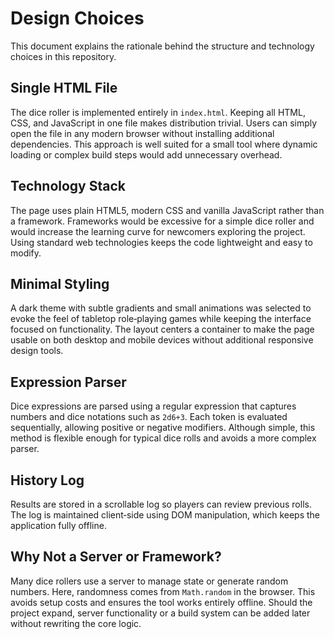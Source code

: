 # Design Choices

This document explains the rationale behind the structure and technology choices in this repository.

## Single HTML File

The dice roller is implemented entirely in `index.html`. Keeping all HTML, CSS, and JavaScript in one file makes distribution trivial. Users can simply open the file in any modern browser without installing additional dependencies. This approach is well suited for a small tool where dynamic loading or complex build steps would add unnecessary overhead.

## Technology Stack

The page uses plain HTML5, modern CSS and vanilla JavaScript rather than a framework. Frameworks would be excessive for a simple dice roller and would increase the learning curve for newcomers exploring the project. Using standard web technologies keeps the code lightweight and easy to modify.

## Minimal Styling

A dark theme with subtle gradients and small animations was selected to evoke the feel of tabletop role‑playing games while keeping the interface focused on functionality. The layout centers a container to make the page usable on both desktop and mobile devices without additional responsive design tools.

## Expression Parser

Dice expressions are parsed using a regular expression that captures numbers and dice notations such as `2d6+3`. Each token is evaluated sequentially, allowing positive or negative modifiers. Although simple, this method is flexible enough for typical dice rolls and avoids a more complex parser.

## History Log

Results are stored in a scrollable log so players can review previous rolls. The log is maintained client‑side using DOM manipulation, which keeps the application fully offline.

## Why Not a Server or Framework?

Many dice rollers use a server to manage state or generate random numbers. Here, randomness comes from `Math.random` in the browser. This avoids setup costs and ensures the tool works entirely offline. Should the project expand, server functionality or a build system can be added later without rewriting the core logic.


